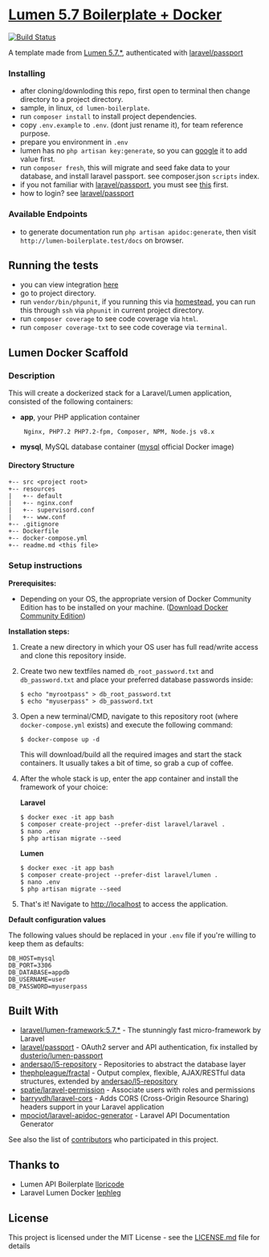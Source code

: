 # [Lumen 5.7 Boilerplate + Docker](https://github.com/jebog/lumen-boilerplate)

[![Build Status](https://travis-ci.org/jebog/lumen-boilerplate.svg?branch=master)](https://travis-ci.org/lloricode/lumen-boilerplate)

A template made from [Lumen 5.7.*](https://lumen.laravel.com/), authenticated with [laravel/passport](https://github.com/laravel/passport)



### Installing

- after cloning/downloding this repo, first open to terminal then change directory to a project directory.
- sample, in linux, `cd lumen-boilerplate`.
- run `composer install` to install project dependencies.
- copy `.env.example` to `.env`. (dont just rename it), for team reference purpose.
- prepare you environment in `.env`
- lumen has no `php artisan key:generate`, so you can [google](https://google.com/search?q=how+to+add+APP_KEY+in+lumen) it to add value first.
- run `composer fresh`, this will migrate and seed fake data to your database, and install laravel passport. see composer.json `scripts` index.
- if you not familiar with  [laravel/passport](https://github.com/laravel/passport), you must see  [this](https://github.com/laravel/passport) first.
- how to login? see [laravel/passport](https://github.com/laravel/passport)

### Available Endpoints

- to generate documentation run `php artisan apidoc:generate`, then visit `http://lumen-boilerplate.test/docs` on browser.

## Running the tests
- you can view integration [here](https://travis-ci.org/lloricode/lumen-boilerplate)
- go to project directory.
- run `vendor/bin/phpunit`, if you running this via [homestead](https://laravel.com/docs/5.7/homestead), you can run this through `ssh` via `phpunit` in current project directory.
- run `composer coverage` to see code coverage via `html`.
- run `composer coverage-txt` to see code coverage via `terminal`.


## Lumen Docker Scaffold

### **Description**

This will create a dockerized stack for a Laravel/Lumen application, consisted of the following containers:
-  **app**, your PHP application container

        Nginx, PHP7.2 PHP7.2-fpm, Composer, NPM, Node.js v8.x
    
-  **mysql**, MySQL database container ([mysql](https://hub.docker.com/_/mysql/) official Docker image)

#### **Directory Structure**
```
+-- src <project root>
+-- resources
|   +-- default
|   +-- nginx.conf
|   +-- supervisord.conf
|   +-- www.conf
+-- .gitignore
+-- Dockerfile
+-- docker-compose.yml
+-- readme.md <this file>
```

### **Setup instructions**

**Prerequisites:** 

* Depending on your OS, the appropriate version of Docker Community Edition has to be installed on your machine.  ([Download Docker Community Edition](https://hub.docker.com/search/?type=edition&offering=community))

**Installation steps:** 

1. Create a new directory in which your OS user has full read/write access and clone this repository inside.

2. Create two new textfiles named `db_root_password.txt` and `db_password.txt` and place your preferred database passwords inside:

    ```
    $ echo "myrootpass" > db_root_password.txt
    $ echo "myuserpass" > db_password.txt
    ```

3. Open a new terminal/CMD, navigate to this repository root (where `docker-compose.yml` exists) and execute the following command:

    ```
    $ docker-compose up -d
    ```

    This will download/build all the required images and start the stack containers. It usually takes a bit of time, so grab a cup of coffee.

4. After the whole stack is up, enter the app container and install the framework of your choice:

    **Laravel**

    ```
    $ docker exec -it app bash
    $ composer create-project --prefer-dist laravel/laravel .
    $ nano .env
    $ php artisan migrate --seed
    ```

    **Lumen**

    ```
    $ docker exec -it app bash
    $ composer create-project --prefer-dist laravel/lumen .
    $ nano .env
    $ php artisan migrate --seed
    ```

5. That's it! Navigate to [http://localhost](http://localhost) to access the application.

**Default configuration values** 

The following values should be replaced in your `.env` file if you're willing to keep them as defaults:
    
    DB_HOST=mysql
    DB_PORT=3306
    DB_DATABASE=appdb
    DB_USERNAME=user
    DB_PASSWORD=myuserpass
    


## Built With

* [laravel/lumen-framework:5.7.*](https://github.com/laravel/lumen-framework) - The stunningly fast micro-framework by Laravel
* [laravel/passport](https://github.com/laravel/passport) - OAuth2 server and API authentication, fix installed by [dusterio/lumen-passport](https://github.com/dusterio/lumen-passport)
* [andersao/l5-repository](https://github.com/andersao/l5-repository) - Repositories to abstract the database layer
* [thephpleague/fractal](https://github.com/thephpleague/fractal) - Output complex, flexible, AJAX/RESTful data structures, extended by [andersao/l5-repository](https://github.com/andersao/l5-repository)
* [spatie/laravel-permission](https://github.com/spatie/laravel-permission) - Associate users with roles and permissions
* [barryvdh/laravel-cors](https://github.com/barryvdh/laravel-cors) - Adds CORS (Cross-Origin Resource Sharing) headers support in your Laravel application
* [mpociot/laravel-apidoc-generator](https://github.com/mpociot/laravel-apidoc-generator) - Laravel API Documentation Generator


See also the list of [contributors](https://github.com/lloricode/lumen-boilerplate/graphs/contributors) who participated in this project.

## Thanks to
* Lumen API Boilerplate [lloricode](https://github.com/lloricode/lumen-boilerplate)
* Laravel Lumen Docker [lephleg](https://github.com/lephleg/laravel-lumen-docker)

## License

This project is licensed under the MIT License - see the [LICENSE.md](https://github.com/lloricode/lumen-boilerplate/blob/master/LICENSE) file for details
